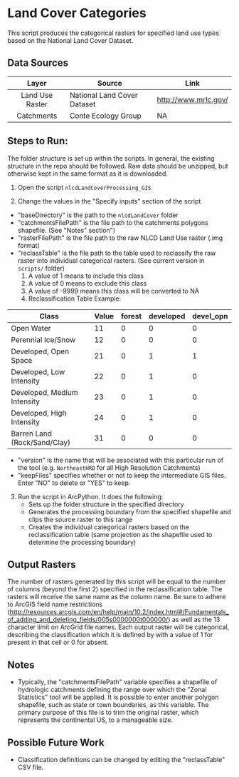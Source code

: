 Land Cover Categories
=====================

This script produces the categorical rasters for specified land use types based on the National Land Cover Dataset.


## Data Sources
| Layer           | Source                      | Link                    |
|:-----:          | ------                      | ----                    |
| Land Use Raster | National Land Cover Dataset | http://www.mrlc.gov/    |
| Catchments      | Conte Ecology Group         | NA                      |

## Steps to Run:

The folder structure is set up within the scripts. In general, the existing structure in the repo should be followed. Raw data should be unzipped, but otherwise kept in the same format as it is downloaded.

1. Open the script `nlcdLandCoverProcessing_GIS`

2. Change the values in the "Specify inputs" section of the script
 - "baseDirectory" is the path to the `nlcdLandCover` folder
 - "catchmentsFilePath" is the file path to the catchments polygons shapefile. (See "Notes" section")
 - "rasterFilePath" is the file path to the raw NLCD Land Use raster (.img format)
 - "reclassTable" is the file path to the table used to reclassify the raw raster into individual categorical rasters. (See current version in `scripts/` folder)
    1. A value of 1 means to include this class
    2. A value of 0 means to exclude this class
    3. A value of -9999 means this class will be converted to NA 
    4. Reclassification Table Example: 

| Class                        | Value  | forest | developed | devel_opn |
| -----                        | -----  | ------ | --------- | --------- |
| Open Water                   |  11    |	0      | 0         | 0         |
| Perennial Ice/Snow           |	12    |	0	     | 0         | 0         |
| Developed, Open Space        |	21    |	0      | 1         | 1         |
| Developed, Low Intensity     |	22    |	0      | 1         | 0         |
| Developed, Medium Intensity  |	23    |	0      | 1         | 0         |
| Developed, High Intensity    |	24    |	0      | 1         | 0         |
| Barren Land (Rock/Sand/Clay) |	31    |	0      | 0         | 0         |

 - "version" is the name that will be associated with this particular run of the tool (e.g. `NortheastHRD` for all High Resolution Catchments)
 - "keepFiles" specifies whether or not to keep the intermediate GIS files. Enter "NO" to delete or "YES" to keep.
 
 
 
3. Run the script in ArcPython. It does the following:
   - Sets up the folder structure in the specified directory
   - Generates the processing boundary from the specified shapefile and clips the source raster to this range
   - Creates the individual categorical rasters based on the reclassification table (same projection as the shapefile used to determine the processing boundary)


## Output Rasters

The number of rasters generated by this script will be equal to the number of columns (beyond the first 2) specified in the reclassification table. The rasters will receive the same name as the column name. Be sure to adhere to ArcGIS field name restrictions (http://resources.arcgis.com/en/help/main/10.2/index.html#/Fundamentals_of_adding_and_deleting_fields/005s0000000t000000/) as well as the 13 character limit on ArcGrid file names. Each output raster will be categorical, describing the classification which it is defined by with a value of 1 for present in that cell or 0 for absent.

## Notes

- Typically, the "catchmentsFilePath" variable specifies a shapefile of hydrologic catchments defining the range over which the "Zonal Statistics" tool will be applied. It is possible to enter another polygon shapefile, such as state or town boundaries, as this variable. The primary purpose of this file is to trim the original raster, which represents the continental US, to a manageable size.

## Possible Future Work
- Classification definitions can be changed by editing the "reclassTable" CSV file.